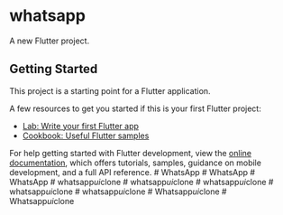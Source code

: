 # whatsapp

A new Flutter project.

## Getting Started

This project is a starting point for a Flutter application.

A few resources to get you started if this is your first Flutter project:

- [Lab: Write your first Flutter app](https://docs.flutter.dev/get-started/codelab)
- [Cookbook: Useful Flutter samples](https://docs.flutter.dev/cookbook)

For help getting started with Flutter development, view the
[online documentation](https://docs.flutter.dev/), which offers tutorials,
samples, guidance on mobile development, and a full API reference.
#   W h a t s A p p  
 #   W h a t s A p p  
 #   W h a t s A p p  
 #   w h a t s a p p _ u i _ c l o n e  
 #   w h a t s a p p _ u i _ c l o n e  
 #   w h a t s a p p _ u i _ c l o n e  
 #   w h a t s a p p _ u i _ c l o n e  
 #   w h a t s a p p _ u i _ c l o n e  
 #   W h a t s a p p _ u i _ c l o n e  
 #   W h a t s a p p _ u i _ c l o n e  
 